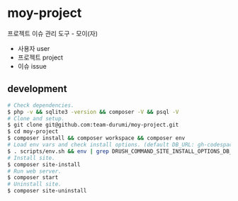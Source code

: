 # moy-project

프로젝트 이슈 관리 도구 - 모이(자)

- 사용자 user
- 프로젝트 project
- 이슈 issue

## development

```bash
# Check dependencies.
$ php -v && sqlite3 -version && composer -V && psql -V
# Clone and setup.
$ git clone git@github.com:team-durumi/moy-project.git
$ cd moy-project
$ composer install && composer workspace && composer env
# Load env vars and check install options. (default DB_URL: gh-codespace)
$ . scripts/env.sh && env | grep DRUSH_COMMAND_SITE_INSTALL_OPTIONS_DB_URL
# Install site.
$ composer site-install
# Run web server.
$ composer start
# Uninstall site.
$ composer site-uninstall
```
